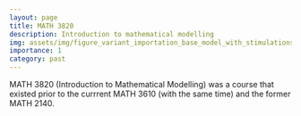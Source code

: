 ```yaml
---
layout: page
title: MATH 3820
description: Introduction to mathematical modelling
img: assets/img/figure_variant_importation_base_model_with_stimulations.png
importance: 1
category: past
---
```


MATH 3820 (Introduction to Mathematical Modelling) was a course that existed prior to the currrent MATH 3610 (with the same time) and the former MATH 2140.

